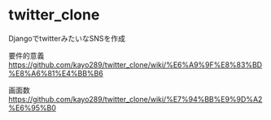 # twitter_clone
DjangoでtwitterみたいなSNSを作成

要件的意義
https://github.com/kayo289/twitter_clone/wiki/%E6%A9%9F%E8%83%BD%E8%A6%81%E4%BB%B6

画面数
https://github.com/kayo289/twitter_clone/wiki/%E7%94%BB%E9%9D%A2%E6%95%B0
